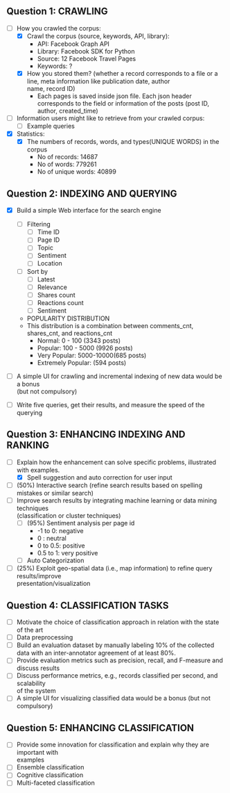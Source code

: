 ## Question 1: CRAWLING
- [ ] How you crawled the corpus:
  - [X] Crawl the corpus (source, keywords, API, library): 
    - API: Facebook Graph API 
    - Library: Facebook SDK for Python 
    - Source: 12 Facebook Travel Pages
    - Keywords: ? 
  - [X] How you stored them? (whether a record corresponds to a file or a line, meta information like publication date, author  
  name, record ID)
    - Each pages is saved inside json file. Each json header corresponds to the field or information of the posts (post ID,  
    author, created_time)
- [ ] Information users might like to retrieve from your crawled corpus:
  - [ ] Example queries
- [X] Statistics:
  - [X] The numbers of records, words, and types(UNIQUE WORDS) in the corpus
    - No of records: 14687
    - No of words: 779261
    - No of unique words: 40899
## Question 2: INDEXING AND QUERYING
- [X] Build a simple Web interface for the search engine
  - [ ] Filtering
    - [ ] Time ID
    - [ ] Page ID
    - [ ] Topic
    - [ ] Sentiment
    - [ ] Location
  - [ ] Sort by
    - [ ] Latest
    - [ ] Relevance
    - [ ] Shares count
    - [ ] Reactions count
    - [ ] Sentiment 
  - POPULARITY DISTRIBUTION
  - This distribution is a combination between comments_cnt, shares_cnt, and reactions_cnt
    - Normal: 0 - 100 (3343 posts)
    - Popular: 100 - 5000 (9926 posts)
    - Very Popular: 5000-10000(685 posts)
    - Extremely Popular: (594 posts)
 
- [ ] A simple UI for crawling and incremental indexing of new data would be a bonus  
(but not compulsory)
- [ ] Write five queries, get their results, and measure the speed of the querying

## Question 3: ENHANCING INDEXING AND RANKING
- [ ] Explain how the enhancement can solve specific problems, illustrated with examples.
  - [X] Spell suggestion and auto correction for user input
- [ ] (50%) Interactive search (refine search results based on spelling mistakes or similar search)
- [ ] Improve search results by integrating machine learning or data mining techniques  
(classification or cluster techniques)
  - [ ] (95%) Sentiment analysis per page id
    - -1 to 0: negative
    -  0 : neutral
    - 0 to 0.5: positive
    - 0.5 to 1: very positive
  - [ ] Auto Categorization
- [ ] (25%) Exploit geo-spatial data (i.e., map information) to refine query results/improve  
presentation/visualization 

## Question 4: CLASSIFICATION TASKS
- [ ] Motivate the choice of classification approach in relation with the state of the art
- [ ] Data preprocessing
- [ ] Build an evaluation dataset by manually labeling 10% of the collected data with an 
inter-annotator agreement of at least 80%.
- [ ] Provide evaluation metrics such as precision, recall, and F-measure and discuss results
- [ ] Discuss performance metrics, e.g., records classified per second, and scalability  
of the system
- [ ] A simple UI for visualizing classified data would be a bonus (but not compulsory)

## Question 5: ENHANCING CLASSIFICATION
- [ ] Provide some innovation for classification and explain why they are important with  
examples
- [ ] Ensemble classification
- [ ] Cognitive classification
- [ ] Multi-faceted classification
